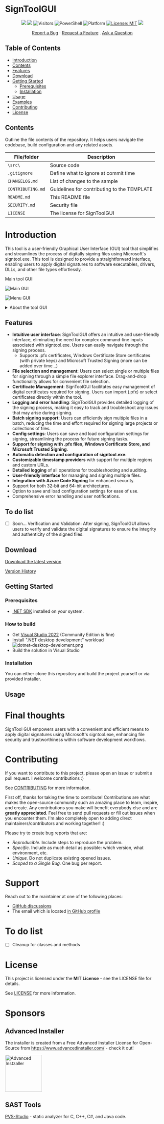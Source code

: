 # SignToolGUI

<p align="center">
  <a href="https://github.com/michaelmsonne/SignToolGUI"><img src="https://img.shields.io/github/languages/top/michaelmsonne/SignToolGUI.svg"></a>
  <a href="https://github.com/michaelmsonne/SignToolGUI"><img src="https://img.shields.io/github/languages/code-size/michaelmsonne/SignToolGUI.svg"></a>
  <img src="https://visitor-badge.laobi.icu/badge?page_id=michaelmsonne.SignToolGUI" alt="Visitors">
  <img src="https://img.shields.io/badge/C%23-239120" alt="PowerShell"></a> 
  <img src="https://img.shields.io/badge/Platform-Windows-0078D7" alt="Platform"></a>
  <a href="https://github.com/michaelmsonne/TEMPLATE/blob/main/LICENSE.md"><img src="https://img.shields.io/badge/License-MIT-yellow.svg" alt="License: MIT"></a>
  <a href="https://github.com/michaelmsonne/SignToolGUI"><img src="https://img.shields.io/github/downloads/michaelmsonne/SignToolGUI/total.svg"></a>
</p>



<div align="center">
  <a href="https://github.com/michaelmsonne/SignToolGUI/issues/new?assignees=&labels=bug&template=01_BUG_REPORT.md&title=bug%3A+">Report a Bug</a>
  ·
  <a href="https://github.com/michaelmsonne/SignToolGUI/issues/new?assignees=&labels=enhancement&template=02_FEATURE_REQUEST.md&title=feat%3A+">Request a Feature</a>
  .
  <a href="https://github.com/michaelmsonne/SignToolGUI/discussions">Ask a Question</a>
</div>

## Table of Contents
- [Introduction](#introduction)
- [Contents](#contents)
- [Features](#features)
- [Download](#download)
- [Getting Started](#getting-started)
  - [Prerequisites](#prerequisites)
  - [Installation](#installation)
- [Usage](#usage)
- [Examples](#examples)
- [Contributing](#contributing)
- [License](#license)

## Contents

Outline the file contents of the repository. It helps users navigate the codebase, build configuration and any related assets.

| File/folder       | Description                                 |
|-------------------|---------------------------------------------|
| `\src\`           | Source code                                 |
| `.gitignore`      | Define what to ignore at commit time        |
| `CHANGELOG.md`    | List of changes to the sample               |
| `CONTRIBUTING.md` | Guidelines for contributing to the TEMPLATE |
| `README.md`       | This README file                            |
| `SECURITY.md`     | Security file 	                          |
| `LICENSE`         | The license for SignToolGUI                 |

# Introduction
This tool is a user-friendly Graphical User Interface (GUI) tool that simplifies and streamlines the process of digitally signing files using Microsoft's signtool.exe. This tool is designed to provide a straightforward interface, enabling users to apply digital signatures to software executables, drivers, DLLs, and other file types effortlessly.

Main tool GUI

![Main GUI](/docs/pictures/mainform.png)

![Menu GUI](/docs/pictures/mainform-menu.png)

<details>
  <summary>About the tool GUI</summary>
  
  ![Main GUI](/docs/pictures/mainform-about.png)
  
</details>


## Features
- **Intuitive user interface**: SignToolGUI offers an intuitive and user-friendly interface, eliminating the need for complex command-line inputs associated with signtool.exe. Users can easily navigate through the signing process.
    - Supports .pfx certificates, Windows Certificate Store certificates (with private keys) and Microsoft Trusted Signing (more can be added over time...)
- **File selection and management**: Users can select single or multiple files for signing through a simple file explorer interface. Drag-and-drop functionality allows for convenient file selection.
- **Certificate Management**: SignToolGUI facilitates easy management of digital certificates required for signing. Users can import (.pfx) or select certificates directly within the tool.
- **Logging and error handling**: SignToolGUI provides detailed logging of the signing process, making it easy to track and troubleshoot any issues that may arise during signing.
- **Batch signing support**: Users can efficiently sign multiple files in a batch, reducing the time and effort required for signing large projects or collections of files.
- **Config settings**: Users can save and load configuration settings for signing, streamlining the process for future signing tasks.
- **Support for signing with .pfx files, Windows Certificate Store, and Microsoft Trusted Signing**.
- **Automatic detection and configuration of signtool.exe**.
- **Customizable timestamp providers** with support for multiple regions and custom URLs.
- **Detailed logging** of all operations for troubleshooting and auditing.
- **User-friendly interface** for managing and signing multiple files.
- **Integration with Azure Code Signing** for enhanced security.
- Support for both 32-bit and 64-bit architectures.
- Option to save and load configuration settings for ease of use.
- Comprehensive error handling and user notifications.

## To do list
- [ ] Soon... Verification and Validation: After signing, SignToolGUI allows users to verify and validate the digital signatures to ensure the integrity and authenticity of the signed files.

## Download

[Download the latest version](../../releases/latest)

[Version History](CHANGELOG.MD)

## Getting Started
### Prerequisites
- [.NET SDK](https://dotnet.microsoft.com/download) installed on your system.

### How to build

- Get [Visual Studio 2022](https://visualstudio.microsoft.com/vs/community/) (Community Edition is fine)
- Install ".NET desktop development" workload  
  ![dotnet-desktop-develoment.png](docs/pictures/dotnet-desktop-develoment.png)
- Build the solution in Visual Studio

### Installation
You can either clone this repository and build the project yourself or via provided installer.

## Usage

# Final thoughts
SignTool GUI empowers users with a convenient and efficient means to apply digital signatures using Microsoft's signtool.exe, enhancing file security and trustworthiness within software development workflows.

# Contributing
If you want to contribute to this project, please open an issue or submit a pull request. I welcome contributions :)

See [CONTRIBUTING](CONTRIBUTING.md) for more information.

First off, thanks for taking the time to contribute! Contributions are what makes the open-source community such an amazing place to learn, inspire, and create. Any contributions you make will benefit everybody else and are **greatly appreciated**.
Feel free to send pull requests or fill out issues when you encounter them. I'm also completely open to adding direct maintainers/contributors and working together! :)

Please try to create bug reports that are:

- _Reproducible._ Include steps to reproduce the problem.
- _Specific._ Include as much detail as possible: which version, what environment, etc.
- _Unique._ Do not duplicate existing opened issues.
- _Scoped to a Single Bug._ One bug per report.

# Support

Reach out to the maintainer at one of the following places:

- [GitHub discussions](https://github.com/michaelmsonne/SignToolGUI/discussions)
- The email which is located [in GitHub profile](https://github.com/michaelmsonne)

# To do list

- [ ] Cleanup for classes and methods

# License
This project is licensed under the **MIT License** - see the LICENSE file for details.

See [LICENSE](LICENSE.md) for more information.

# Sponsors
## Advanced Installer
The installer is created from a Free Advanced Installer License for Open-Source from <a href="https://www.advancedinstaller.com/" target="_blank">https://www.advancedinstaller.com/</a> - check it out!

[<img src="https://cdn.advancedinstaller.com/svg/pressinfo/AiLogoColor.svg" title="Advanced Installer" alt="Advanced Instzaller" height="120"/>](https://www.advancedinstaller.com/)

## SAST Tools

[PVS-Studio](https://pvs-studio.com/en/pvs-studio/?utm_source=github&utm_medium=organic&utm_campaign=open_source) - static analyzer for C, C++, C#, and Java code.

